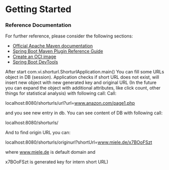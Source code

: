 # Getting Started

### Reference Documentation
For further reference, please consider the following sections:

* [Official Apache Maven documentation](https://maven.apache.org/guides/index.html)
* [Spring Boot Maven Plugin Reference Guide](https://docs.spring.io/spring-boot/docs/2.4.5/maven-plugin/reference/html/)
* [Create an OCI image](https://docs.spring.io/spring-boot/docs/2.4.5/maven-plugin/reference/html/#build-image)
* [Spring Boot DevTools](https://docs.spring.io/spring-boot/docs/2.4.5/reference/htmlsingle/#using-boot-devtools)

After start com.vi.shorturl.ShorturlApplication.main()
You can fill some URLs object in DB (session). Application checks if short URL does not exist, will insert new object with new generated key and original URL (In the future you can expand the object with additional attributes, like click count, other things for statistical analysis)
with following call:
Call: 

localhost:8080/shorturls/url?url=www.anazon.com/page1.php

and you see new entry in db. You can see content of DB with following call:

localhost:8080/shorturls/

And to find origin URL you can:

localhost:8080/shorturls/originurl?shortUrl=www.miele.de/x7BOoFSzt

where www.miele.de is default domain  and

x7BOoFSzt is generated key for intern short URL)

